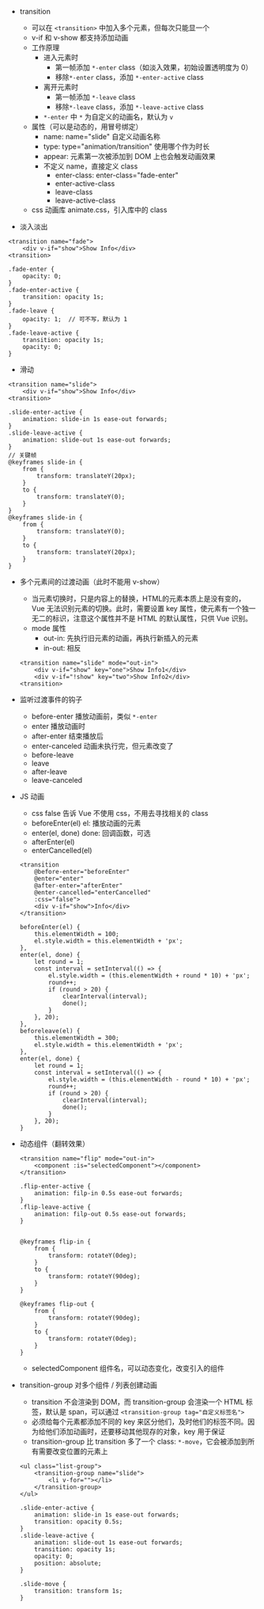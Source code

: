 * transition
    * 可以在 `<transition>` 中加入多个元素，但每次只能显一个
    * v-if 和 v-show 都支持添加动画
    * 工作原理
        * 进入元素时
            * 第一帧添加 `*-enter` class（如淡入效果，初始设置透明度为 0）
            * 移除`*-enter` class，添加 `*-enter-active` class
        * 离开元素时
            * 第一帧添加 `*-leave` class
            * 移除`*-leave` class，添加 `*-leave-active` class
        * `*-enter` 中 `*` 为自定义的动画名，默认为 `v`
    * 属性（可以是动态的，用冒号绑定）
        * name: name="slide" 自定义动画名称
        * type: type="animation/transition" 使用哪个作为时长
        * appear: 元素第一次被添加到 DOM 上也会触发动画效果
        * 不定义 name，直接定义 class
            * enter-class: enter-class="fade-enter"
            * enter-active-class
            * leave-class
            * leave-active-class
    * css 动画库 animate.css，引入库中的 class


* 淡入淡出
```
<transition name="fade">
    <div v-if="show">Show Info</div>
<transition>

.fade-enter {
    opacity: 0;
}
.fade-enter-active {
    transition: opacity 1s;
}
.fade-leave {
    opacity: 1;  // 可不写，默认为 1
}
.fade-leave-active {
    transition: opacity 1s;
    opacity: 0;
}
```


* 滑动
```
<transition name="slide">
    <div v-if="show">Show Info</div>
<transition>

.slide-enter-active {
    animation: slide-in 1s ease-out forwards;
}
.slide-leave-active {
    animation: slide-out 1s ease-out forwards;
}
// 关键帧
@keyframes slide-in {
    from {
        transform: translateY(20px);
    }
    to {
        transform: translateY(0);
    }
}
@keyframes slide-in {
    from {
        transform: translateY(0);
    }
    to {
        transform: translateY(20px);
    }
}
```


* 多个元素间的过渡动画（此时不能用 v-show）
    * 当元素切换时，只是内容上的替换，HTML的元素本质上是没有变的，Vue 无法识别元素的切换。此时，需要设置 key 属性，使元素有一个独一无二的标识，注意这个属性并不是 HTML 的默认属性，只供 Vue 识别。
    * mode 属性
        * out-in: 先执行旧元素的动画，再执行新插入的元素
        * in-out: 相反
    ```
    <transition name="slide" mode="out-in">
        <div v-if="show" key="one">Show Info1</div>
        <div v-if="!show" key="two">Show Info2</div>
    <transition>

    ```


* 监听过渡事件的钩子
    * before-enter 播放动画前，类似 `*-enter`
    * enter 播放动画时
    * after-enter 结束播放后
    * enter-canceled 动画未执行完，但元素改变了
    * before-leave
    * leave
    * after-leave
    * leave-canceled


* JS 动画
    * css false 告诉 Vue 不使用 css，不用去寻找相关的 class
    * beforeEnter(el) el: 播放动画的元素
    * enter(el, done) done: 回调函数，可选
    * afterEnter(el)
    * enterCancelled(el)
    ```
    <transition
        @before-enter="beforeEnter"
        @enter="enter"
        @after-enter="afterEnter"
        @enter-cancelled="enterCancelled"
        :css="false">
        <div v-if="show">Info</div>
    </transition>

    beforeEnter(el) {
        this.elementWidth = 100;
        el.style.width = this.elementWidth + 'px';
    },
    enter(el, done) {
        let round = 1;
        const interval = setInterval(() => {
            el.style.width = (this.elementWidth + round * 10) + 'px';
            round++;
            if (round > 20) {
                clearInterval(interval);
                done();
            }
        }, 20);
    },
    beforeleave(el) {
        this.elementWidth = 300;
        el.style.width = this.elementWidth + 'px';
    },
    enter(el, done) {
        let round = 1;
        const interval = setInterval(() => {
            el.style.width = (this.elementWidth - round * 10) + 'px';
            round++;
            if (round > 20) {
                clearInterval(interval);
                done();
            }
        }, 20);
    }
    ```

* 动态组件（翻转效果）
    ```
    <transition name="flip" mode="out-in">
        <component :is="selectedComponent"></component>
    </transition>

    .flip-enter-active {
        animation: filp-in 0.5s ease-out forwards;
    }
    .flip-leave-active {
        animation: filp-out 0.5s ease-out forwards;
    }


    @keyframes flip-in {
        from {
            transform: rotateY(0deg);
        }
        to {
            transform: rotateY(90deg);
        }
    }

    @keyframes flip-out {
        from {
            transform: rotateY(90deg);
        }
        to {
            transform: rotateY(0deg);
        }
    }
    ```
    * selectedComponent 组件名，可以动态变化，改变引入的组件


* transition-group 对多个组件 / 列表创建动画
    * transition 不会渲染到 DOM，而 transition-group 会渲染一个 HTML 标签，默认是 span，可以通过 `<transition-group tag="自定义标签名">`
    * 必须给每个元素都添加不同的 key 来区分他们，及时他们的标签不同。因为给他们添加动画时，还要移动其他现存的对象，key 用于保证
    * transition-group 比 transition 多了一个 class: `*-move`，它会被添加到所有需要改变位置的元素上
    ```
    <ul class="list-group">
        <transition-group name="slide">
            <li v-for=""></li>
        </transition-group>
    </ul>

    .slide-enter-active {
        animation: slide-in 1s ease-out forwards;
        transition: opacity 0.5s;
    }
    .slide-leave-active {
        animation: slide-out 1s ease-out forwards;
        transition: opacity 1s;
        opacity: 0;
        position: absolute;
    }

    .slide-move {
        transition: transform 1s;
    }
    ```
